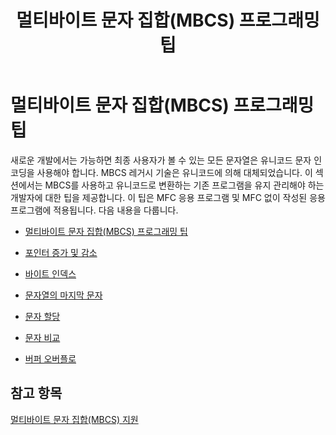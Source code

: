 ﻿---
title: 멀티바이트 문자 집합(MBCS) 프로그래밍 팁
ms.date: 11/04/2016
f1_keywords:
- _mbcs
helpviewer_keywords:
- programming [C++], MBCS
- character sets [C++], multibyte
- MBCS [C++], programming
- multibyte characters [C++]
ms.assetid: d8ad36b8-917f-474e-8adb-69462adecd17
ms.openlocfilehash: 70669f67b78ee4ea4f8073b78d2b9589e56a6356
ms.sourcegitcommit: 6052185696adca270bc9bdbec45a626dd89cdcdd
ms.translationtype: MT
ms.contentlocale: ko-KR
ms.lasthandoff: 10/31/2018
ms.locfileid: "50552622"
---
# <a name="mbcs-programming-tips"></a>멀티바이트 문자 집합(MBCS) 프로그래밍 팁

새로운 개발에서는 가능하면 최종 사용자가 볼 수 있는 모든 문자열은 유니코드 문자 인코딩을 사용해야 합니다. MBCS 레거시 기술은 유니코드에 의해 대체되었습니다. 이 섹션에서는 MBCS를 사용하고 유니코드로 변환하는 기존 프로그램을 유지 관리해야 하는 개발자에 대한 팁을 제공합니다. 이 팁은 MFC 응용 프로그램 및 MFC 없이 작성된 응용 프로그램에 적용됩니다. 다음 내용을 다룹니다.

- [멀티바이트 문자 집합(MBCS) 프로그래밍 팁](../text/general-mbcs-programming-advice.md)

- [포인터 증가 및 감소](../text/incrementing-and-decrementing-pointers.md)

- [바이트 인덱스](../text/byte-indices.md)

- [문자열의 마지막 문자](../text/last-character-in-a-string.md)

- [문자 할당](../text/character-assignment.md)

- [문자 비교](../text/character-comparison.md)

- [버퍼 오버플로](../text/buffer-overflow.md)

## <a name="see-also"></a>참고 항목

[멀티바이트 문자 집합(MBCS) 지원](../text/support-for-multibyte-character-sets-mbcss.md)
